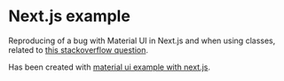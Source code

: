 # Next.js example

Reproducing of a bug with Material UI in Next.js and when using classes, related to [this stackoverflow question](https://stackoverflow.com/questions/66419216/next-js-not-properly-loading-material-ui-styles-until-refresh).

Has been created with [material ui example with next.js](https://github.com/mui-org/material-ui/tree/master/examples/nextjs).
